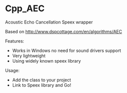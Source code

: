 # Cpp_AEC
Acoustic Echo Cancellation Speex wrapper

Based on http://www.dspcottage.com/en/algorithms/AEC

Features:
- Works in Windows no need for sound drivers support
- Very lightweight
- Using widely known speex library

Usage:
- Add the class to your project
- Link to Speex library and Go!
